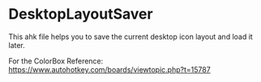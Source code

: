 # DesktopLayoutSaver

This ahk file helps you to save the current desktop icon layout and load it later.

For the ColorBox Reference: <https://www.autohotkey.com/boards/viewtopic.php?t=15787>
